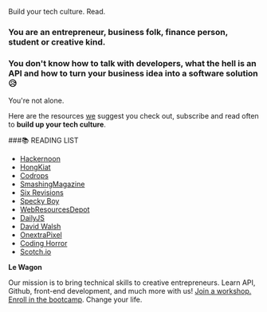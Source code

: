 Build your tech culture. Read.

### You are an entrepreneur, business folk, finance person, student or creative kind.

### You don't know how to talk with developers, what the hell is an API and how to turn your business idea into a software solution 😥

You're not alone.

Here are the resources [we](http://github.com/lewagon) suggest you check out, subscribe and read often to **build up your tech culture**.

###📚 READING LIST

* [Hackernoon](http://hackernoon.com/)
* [HongKiat](http://www.hongkiat.com/)
* [Codrops](https://tympanus.net/codrops/)
* [SmashingMagazine](http://www.smashingmagazine.com)
* [Six Revisions](http://sixrevisions.com)
* [Specky Boy](http://speckyboy.com)
* [WebResourcesDepot](http://webresourcesdepot.com)
* [DailyJS](http://dailyjs.com)
* [David Walsh](http://davidwalsh.name)
* [OnextraPixel](http://onextrapixel.com)
* [Coding Horror](http://blog.codinghorror.com)
* [Scotch.io](http://scotch.io)


**Le Wagon**

Our mission is to bring technical skills to creative entrepreneurs. Learn API, Github, front-end development, and much more with us! [Join a workshop. Enroll in the bootcamp](https://www.lewagon.com/shanghai). Change your life.